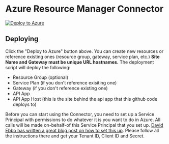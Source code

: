 # Azure Resource Manager Connector
[![Deploy to Azure](http://azuredeploy.net/deploybutton.png)](https://azuredeploy.net/)

## Deploying ##
Click the "Deploy to Azure" button above.  You can create new resources or reference existing ones (resource group, gateway, service plan, etc.)  **Site Name and Gateway must be unique URL hostnames.**  The deployment script will deploy the following:
 * Resource Group (optional)
 * Service Plan (if you don't reference exisiting one)
 * Gateway (if you don't reference existing one)
 * API App
 * API App Host (this is the site behind the api app that this github code deploys to)

Before you can start using the Connector, you need to set up a Service Principal with permissions to do whatever it is you want to do in Azure. All calls will be made on-behalf-of this Service Principal that you set up.
    [David Ebbo has written a great blog post on how to set this up](http://blog.davidebbo.com/2014/12/azure-service-principal.html). Please follow all the instructions there and get your Tenant ID, Client ID and Secret. 